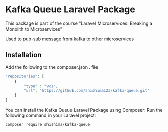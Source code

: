 # Kafka Queue Laravel Package

This package is part of the course "Laravel Microservices: Breaking a Monolith to Microservices"

Used to pub-sub message from kafka to other microservices

## Installation
Add the following to the composer.json . file

```php
"repositories": [
    {
        "type" : "vcs",
        "url": "https://github.com/shishima123/kafka-queue.git"
    }
]
```
You can install the Kafka Queue Laravel Package using Composer. Run the following command in your Laravel project:

    composer require shishima/kafka-queue
